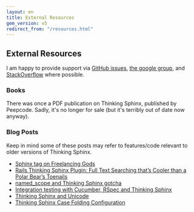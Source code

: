```yaml
---
layout: en
title: External Resources
gem_version: v5
redirect_from: "/resources.html"
---
```


## External Resources

I am happy to provide support via [GitHub issues](https://github.com/pat/thinking-sphinx/issues), [the google group](http://groups.google.com/group/thinking-sphinx/), and [StackOverflow](https://stackoverflow.com/questions/tagged/thinking-sphinx) where possible.

### Books

There was once a PDF publication on Thinking Sphinx, published by Peepcode. Sadly, it's no longer for sale (but it's terribly out of date now anyway).

### Blog Posts

Keep in mind some of these posts may refer to features/code relevant to older versions of Thinking Sphinx.

* [Sphinx tag on Freelancing Gods](http://freelancing-gods.com/tags/sphinx)
* [Rails Thinking Sphinx Plugin: Full Text Searching that’s Cooler than a Polar Bear’s Toenails](http://www.williambharding.com/blog/rails/rails-thinking-sphinx-plugin-full-text-searching-thats-cooler-than-a-polar-bears-toenails/)
* [named_scope and Thinking Sphinx gotcha](http://davidwparker.com/2008/11/13/named_scope-and-thinking-sphinx-gotcha/)
* [Integration testing with Cucumber, RSpec and Thinking Sphinx](http://rhnh.net/2008/10/01/integration-testing-with-cucumber-rspec-and-thinking-sphinx)
* [Thinking Sphinx and Unicode](http://yob.id.au/2008/05/08/thinking-sphinx-and-unicode.html)
* [Thinking Sphinx Case Folding Configuration](http://darwinweb.net/articles/thinking-sphinx-case-folding-configuration)
